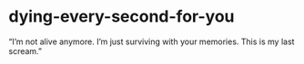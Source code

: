 # dying-every-second-for-you
 “I’m not alive anymore. I’m just surviving with your memories. This is my last scream.”
